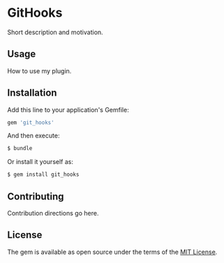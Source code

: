 # GitHooks
Short description and motivation.

## Usage
How to use my plugin.

## Installation
Add this line to your application's Gemfile:

```ruby
gem 'git_hooks'
```

And then execute:
```bash
$ bundle
```

Or install it yourself as:
```bash
$ gem install git_hooks
```

## Contributing
Contribution directions go here.

## License
The gem is available as open source under the terms of the [MIT License](https://opensource.org/licenses/MIT).
